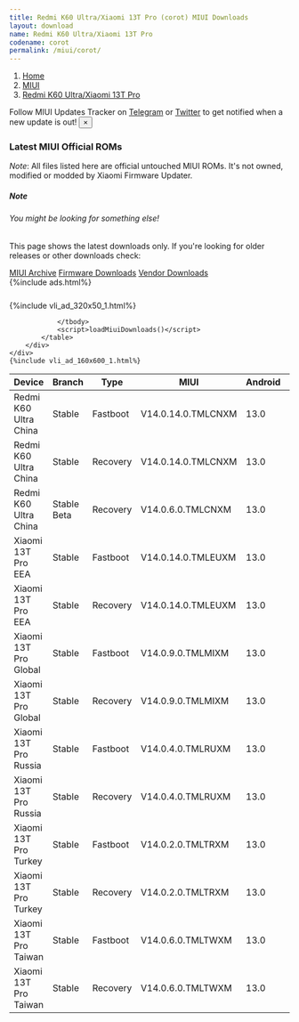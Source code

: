```yaml
---
title: Redmi K60 Ultra/Xiaomi 13T Pro (corot) MIUI Downloads
layout: download
name: Redmi K60 Ultra/Xiaomi 13T Pro
codename: corot
permalink: /miui/corot/
---
```

<nav aria-label="breadcrumb">
    <ol class="breadcrumb">
        <li class="breadcrumb-item"><a href="/">Home</a></li>
        <li class="breadcrumb-item"><a href="/miui/">MIUI</a></li>
        <li class="breadcrumb-item active" aria-current="page"><a href="/miui/corot/">Redmi K60 Ultra/Xiaomi 13T Pro</a></li>
    </ol>
</nav>
<div class="alert alert-primary alert-dismissible fade show" role="alert">
    Follow MIUI Updates Tracker on <a href="https://t.me/MIUIUpdatesTracker" class="alert-link">Telegram</a>
     or <a href="https://twitter.com/MiFwUpdater" class="alert-link">Twitter</a> to get notified when a new update is out!
    <button type="button" class="close" data-dismiss="alert" aria-label="Close">
        <span aria-hidden="true">&times;</span>
    </button>
</div>

### Latest MIUI Official ROMs
*Note*: All files listed here are official untouched MIUI ROMs. It's not owned, modified or modded by Xiaomi Firmware Updater.
<div class="card">
  <div class="card-body">
    <h5 class="card-title">Note</h5>
    <h6 class="card-subtitle mb-2 text-muted">You might be looking for something else!</h6>
    <p class="card-text">This page shows the latest downloads only.
     If you're looking for older releases or other downloads check:</p>
    <a href="/archive/miui/corot/" class="card-link">MIUI Archive</a>
    <a href="/firmware/corot/" class="card-link">Firmware Downloads</a>
    <a href="/vendor/corot/" class="card-link">Vendor Downloads</a>
  </div>
</div>
{%include ads.html%}
<div class="row justify-content-center">
    <div class="col-10">
        <div class="table-responsive-md" style="margin-top: 25px;">
            {%include vli_ad_320x50_1.html%}
            <table id="miui" class="display dt-responsive nowrap compact table table-striped table-hover table-sm">
                <thead class="thead-dark">
                    <tr>
                        <th data-ref="device">Device</th>
                        <th data-ref="branch">Branch</th>
                        <th data-ref="type">Type</th>
                        <th data-ref="miui">MIUI</th>
                        <th data-ref="android">Android</th>
                        <th data-ref="size">Size</th>
                        <th data-ref="size">Date</th>
                        <th data-ref="link">Link</th>
                    </tr>
                </thead>
                <tbody>
                <tr><td>Redmi K60 Ultra China</td><td>Stable</td><td>Fastboot</td><td>V14.0.14.0.TMLCNXM</td><td>13.0</td><td>7.9 GB</td><td>2023-10-31</td><td><a href="/miui/corot/stable/V14.0.14.0.TMLCNXM/">Download</a></td></tr>
<tr><td>Redmi K60 Ultra China</td><td>Stable</td><td>Recovery</td><td>V14.0.14.0.TMLCNXM</td><td>13.0</td><td>6.2 GB</td><td>2023-11-06</td><td><a href="/miui/corot/stable/V14.0.14.0.TMLCNXM/">Download</a></td></tr>
<tr><td>Redmi K60 Ultra China</td><td>Stable Beta</td><td>Recovery</td><td>V14.0.6.0.TMLCNXM</td><td>13.0</td><td>6.3 GB</td><td>2023-08-15</td><td><a href="/miui/corot/stable beta/V14.0.6.0.TMLCNXM/">Download</a></td></tr>
<tr><td>Xiaomi 13T Pro EEA</td><td>Stable</td><td>Fastboot</td><td>V14.0.14.0.TMLEUXM</td><td>13.0</td><td>7.7 GB</td><td>2023-10-09</td><td><a href="/miui/corot/stable/V14.0.14.0.TMLEUXM/">Download</a></td></tr>
<tr><td>Xiaomi 13T Pro EEA</td><td>Stable</td><td>Recovery</td><td>V14.0.14.0.TMLEUXM</td><td>13.0</td><td>5.7 GB</td><td>2023-10-16</td><td><a href="/miui/corot/stable/V14.0.14.0.TMLEUXM/">Download</a></td></tr>
<tr><td>Xiaomi 13T Pro Global</td><td>Stable</td><td>Fastboot</td><td>V14.0.9.0.TMLMIXM</td><td>13.0</td><td>8.3 GB</td><td>2023-10-16</td><td><a href="/miui/corot/stable/V14.0.9.0.TMLMIXM/">Download</a></td></tr>
<tr><td>Xiaomi 13T Pro Global</td><td>Stable</td><td>Recovery</td><td>V14.0.9.0.TMLMIXM</td><td>13.0</td><td>5.6 GB</td><td>2023-10-30</td><td><a href="/miui/corot/stable/V14.0.9.0.TMLMIXM/">Download</a></td></tr>
<tr><td>Xiaomi 13T Pro Russia</td><td>Stable</td><td>Fastboot</td><td>V14.0.4.0.TMLRUXM</td><td>13.0</td><td>7.4 GB</td><td>2023-10-13</td><td><a href="/miui/corot/stable/V14.0.4.0.TMLRUXM/">Download</a></td></tr>
<tr><td>Xiaomi 13T Pro Russia</td><td>Stable</td><td>Recovery</td><td>V14.0.4.0.TMLRUXM</td><td>13.0</td><td>5.5 GB</td><td>2023-10-25</td><td><a href="/miui/corot/stable/V14.0.4.0.TMLRUXM/">Download</a></td></tr>
<tr><td>Xiaomi 13T Pro Turkey</td><td>Stable</td><td>Fastboot</td><td>V14.0.2.0.TMLTRXM</td><td>13.0</td><td>7.1 GB</td><td>2023-08-21</td><td><a href="/miui/corot/stable/V14.0.2.0.TMLTRXM/">Download</a></td></tr>
<tr><td>Xiaomi 13T Pro Turkey</td><td>Stable</td><td>Recovery</td><td>V14.0.2.0.TMLTRXM</td><td>13.0</td><td>5.5 GB</td><td>2023-09-26</td><td><a href="/miui/corot/stable/V14.0.2.0.TMLTRXM/">Download</a></td></tr>
<tr><td>Xiaomi 13T Pro Taiwan</td><td>Stable</td><td>Fastboot</td><td>V14.0.6.0.TMLTWXM</td><td>13.0</td><td>6.8 GB</td><td>2023-10-02</td><td><a href="/miui/corot/stable/V14.0.6.0.TMLTWXM/">Download</a></td></tr>
<tr><td>Xiaomi 13T Pro Taiwan</td><td>Stable</td><td>Recovery</td><td>V14.0.6.0.TMLTWXM</td><td>13.0</td><td>5.5 GB</td><td>2023-10-02</td><td><a href="/miui/corot/stable/V14.0.6.0.TMLTWXM/">Download</a></td></tr>

                </tbody>
                <script>loadMiuiDownloads()</script>
            </table>
        </div>
    </div>
    {%include vli_ad_160x600_1.html%}
</div>
